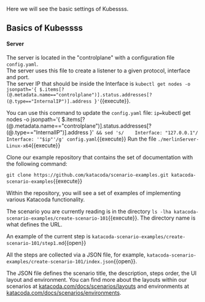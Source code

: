 Here we will see the basic settings of Kubessss.

## Basics of Kubessss

#### Server


The server is located in the "controlplane" with a configuration file `config.yaml`.  
The server uses this file to create a listener to a given protocol, interface and port.  
The server IP that should be inside the Interface is `kubectl get nodes -o jsonpath='{ $.items[?(@.metadata.name=="controlplane")].status.addresses[?(@.type=="InternalIP")].address }'`{{execute}}.  

You can use this command to update the `config.yaml` file: `ip=`kubectl get nodes -o jsonpath='{ $.items[?(@.metadata.name=="controlplane")].status.addresses[?(@.type=="InternalIP")].address }'` && sed 's/    Interface: "127.0.0.1"/    Interface: '"$ip"'/g' config.yaml`{{execute}}
Run the file `./merlinServer-Linux-x64`{{execute}}


Clone our example repository that contains the set of documentation with the following command:

`git clone https://github.com/katacoda/scenario-examples.git katacoda-scenario-examples`{{execute}}

Within the repository, you will see a set of examples of implementing various Katacoda functionality.

The scenario you are currently reading is in the directory `ls -lha katacoda-scenario-examples/create-scenario-101`{{execute}}. The directory name is what defines the URL.

An example of the current step is `katacoda-scenario-examples/create-scenario-101/step1.md`{{open}}

All the steps are collected via a JSON file, for example, `katacoda-scenario-examples/create-scenario-101/index.json`{{open}}.

The JSON file defines the scenario title, the description, steps order, the UI layout and environment. You can find more about the layouts within our scenarios at [katacoda.com/docs/scenarios/layouts](https://katacoda.com/docs/scenarios/layouts) and environments at [katacoda.com/docs/scenarios/environments](https://katacoda.com/docs/scenarios/environments).
